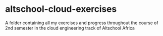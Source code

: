 # altschool-cloud-exercises
A folder containing all my exercises and progress throughout the course of 2nd semester in the cloud engineering track of Altschool Africa
